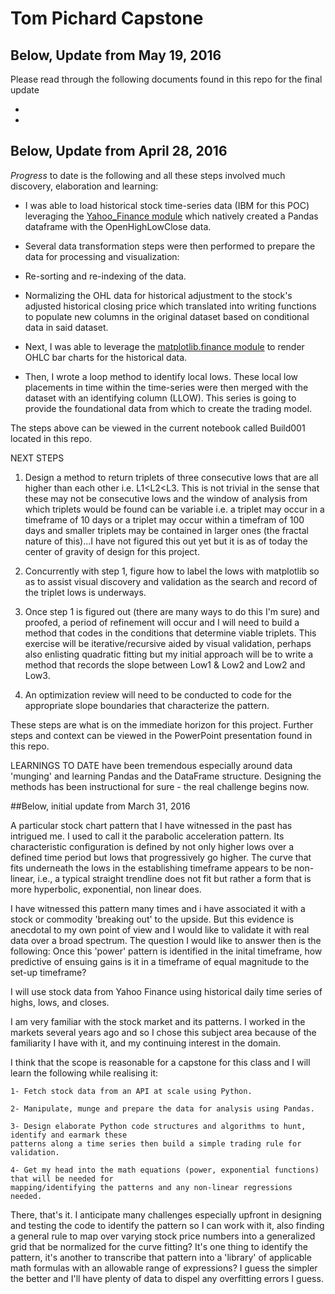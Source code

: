 # Tom Pichard Capstone

## Below, Update from May 19, 2016

Please read through the following documents found in this repo for the final update

*
*


## Below, Update from April 28, 2016

_Progress_ to date is the following and all these steps involved much discovery, elaboration and learning:

* I was able to load historical stock time-series data (IBM for this POC) leveraging the [Yahoo_Finance module]( https://pypi.python.org/pypi/yahoo-finance/1.2.1#usage-examples) which natively created a Pandas dataframe with the OpenHighLowClose data.

* Several data transformation steps were then performed to prepare the data for processing and visualization:
 * Re-sorting and re-indexing of the data.
 * Normalizing the OHL data for historical adjustment to the stock's adjusted historical closing price which translated into writing functions to populate new columns in the original dataset based on conditional data in said dataset.

* Next, I was able to leverage the [matplotlib.finance module](http://matplotlib.org/api/finance_api.html) to render OHLC bar charts for the historical data.

* Then, I wrote a loop method to identify local lows. These local low placements in time within the time-series were then  merged with the dataset with an identifying column (LLOW). This series is going to provide the foundational data from which to create the trading model.

The steps above can be viewed in the current notebook called Build001 located in this repo. 

NEXT STEPS

1. Design a method to return triplets of three consecutive lows that are all higher than each other i.e. L1<L2<L3. This is not trivial in the sense that these may not be consecutive lows and the window of analysis from which triplets would be found can be variable i.e. a triplet may occur in a timeframe of 10 days or a triplet may occur within a timefram of 100 days and smaller triplets may be contained in larger ones (the fractal nature of this)...I have not figured this out yet but it is as of today the center of gravity of design for this project.

2. Concurrently with step 1, figure how to label the lows with matplotlib so as to assist visual discovery and validation as the search and record of the triplet lows is underways.

3. Once step 1 is figured out (there are many ways to do this I'm sure) and proofed, a period of refinement will occur and I will need to build a method that codes in the conditions that determine viable triplets. This exercise will be iterative/recursive aided by visual validation, perhaps also enlisting quadratic fitting but my initial approach will be to write a method that records the slope between Low1 & Low2 and Low2 and Low3.
 
4. An optimization review will need to be conducted to code for the appropriate slope boundaries that characterize the pattern.

These steps are what is on the immediate horizon for this project. Further steps and context can be viewed in the PowerPoint presentation found in this repo. 

LEARNINGS TO DATE have been tremendous especially around data 'munging' and learning Pandas and the DataFrame structure. Designing the methods has been instructional for sure - the real challenge begins now.

##Below, initial update from March 31, 2016

A particular stock chart pattern that I have witnessed in the past has intrigued me. I used to call it the parabolic acceleration pattern. Its characteristic configuration is defined by not only higher lows over a defined time period but lows that progressively go higher. The curve that fits underneath the lows in the establishing timeframe appears to be non- linear, i.e., a typical straight trendline does not fit but rather a form that is more  hyperbolic, exponential, non linear does.

I have witnessed this pattern many times and i have associated it with a stock or commodity 'breaking out' to the upside. But this evidence is anecdotal to my own point of view and I would like to validate it with real data over a broad spectrum. The question I would like to answer then is the following: Once this 'power' pattern is identified in the inital timeframe, how predictive of ensuing gains is it in a timeframe of equal magnitude to the set-up timeframe?

I will use stock data from Yahoo Finance using historical daily time series of highs, lows, and closes.

I am very familiar with the stock market and its patterns. I worked in the markets several years ago and so I chose this subject area because of the familiarity I have with it, and my continuing interest in the domain.

I think that the scope is reasonable for a capstone for this class and I will learn the following while realising it:

	1- Fetch stock data from an API at scale using Python.

	2- Manipulate, munge and prepare the data for analysis using Pandas.

	3- Design elaborate Python code structures and algorithms to hunt, identify and earmark these
	patterns along a time series then build a simple trading rule for validation.

	4- Get my head into the math equations (power, exponential functions) that will be needed for
	mapping/identifying the patterns and any non-linear regressions needed.

There, that's it. I anticipate many challenges especially upfront in designing and testing the code to identify the pattern so I can work with it, also finding a general rule to map over varying stock price numbers into a generalized grid that be normalized for the curve fitting? It's one thing to identify the pattern, it's another to transcribe that pattern into a 'library' of applicable math formulas with an allowable range of expressions? I guess the simpler the better and I'll have plenty of data to dispel any overfitting errors I guess.


	

